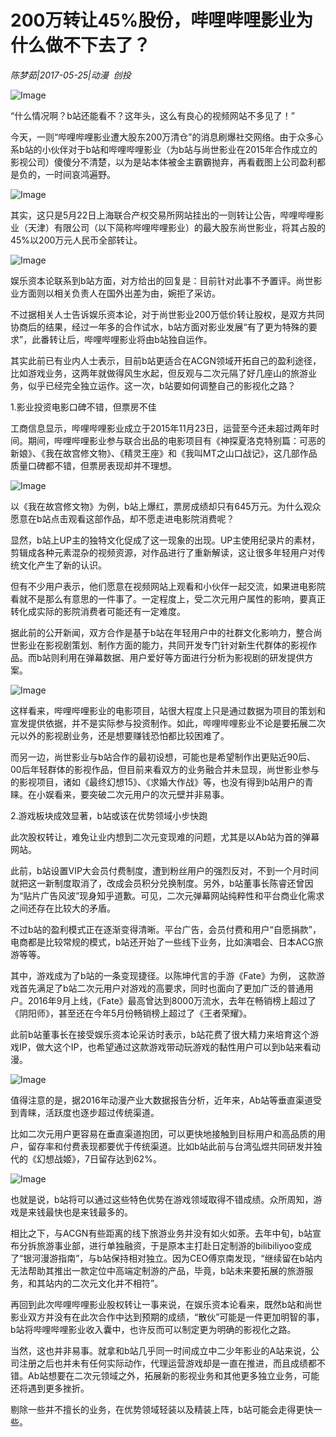 # 200万转让45%股份，哔哩哔哩影业为什么做不下去了？

*陈梦茹|2017-05-25|动漫 
                                                创投*

![Image](http://p3.pstatp.com/large/26ed000252ae2d6688cd)

“什么情况啊？b站还能看不？这年头，这么有良心的视频网站不多见了！”

今天，一则“哔哩哔哩影业遭大股东200万清仓”的消息刷爆社交网络。由于众多心系b站的小伙伴对于b站和哔哩哔哩影业（为b站与尚世影业在2015年合作成立的影视公司）傻傻分不清楚，以为是站本体被金主霸霸抛弃，再看截图上公司盈利都是负的，一时间哀鸿遍野。

![Image](http://p3.pstatp.com/large/26e9000564b1f57f9bfb)

其实，这只是5月22日上海联合产权交易所网站挂出的一则转让公告，哔哩哔哩影业（天津）有限公司（以下简称哔哩哔哩影业）的最大股东尚世影业，将其占股的45%以200万元人民币全部转让。

![Image](http://p3.pstatp.com/large/26eb000206f7059a9be1)

娱乐资本论联系到b站方面，对方给出的回复是：目前针对此事不予置评。尚世影业方面则以相关负责人在国外出差为由，婉拒了采访。

不过据相关人士告诉娱乐资本论，对于尚世影业200万低价转让股权，是双方共同协商后的结果，经过一年多的合作试水，b站方面对影业发展“有了更为特殊的要求”，此番转让后，哔哩哔哩影业将由b站独自运作。

其实此前已有业内人士表示，目前b站更适合在ACGN领域开拓自己的盈利途径，比如游戏业务，这两年就做得风生水起，但反观与二次元隔了好几座山的旅游业务，似乎已经完全独立运作。这一次，b站要如何调整自己的影视化之路？

1.影业投资电影口碑不错，但票房不佳

工商信息显示，哔哩哔哩影业成立于2015年11月23日，运营至今还未超过两年时间。期间，哔哩哔哩影业参与联合出品的电影项目有《神探夏洛克特别篇：可恶的新娘》、《我在故宫修文物》、《精灵王座》和《我叫MT之山口战记》，这几部作品质量口碑都不错，但票房表现却并不理想。

![Image](http://p1.pstatp.com/large/26ee00000eda28e1dd95)

以《我在故宫修文物》为例，b站上爆红，票房成绩却只有645万元。为什么观众愿意在b站点击观看这部作品，却不愿走进电影院消费呢？

显然，b站上UP主的独特文化促成了这一现象的出现。UP主使用纪录片的素材，剪辑成各种元素混杂的视频资源，对作品进行了重新解读，这让很多年轻用户对传统文化产生了新的认识。

但有不少用户表示，他们愿意在视频网站上观看和小伙伴一起交流，如果进电影院看就不是那么有意思的一件事了。一定程度上，受二次元用户属性的影响，要真正转化成实际的影院消费者可能还有一定难度。

据此前的公开新闻，双方合作是基于b站在年轻用户中的社群文化影响力，整合尚世影业在影视剧策划、制作方面的能力，共同开发专门针对新生代群体的影视作品。而b站则利用在弹幕数据、用户爱好等方面进行分析为影视剧的研发提供方案。

![Image](http://p1.pstatp.com/large/26ee00000edb3b52cc01)

这样看来，哔哩哔哩影业的电影项目，站很大程度上只是通过数据为项目的策划和宣发提供依据，并不是实际参与投资制作。如此，哔哩哔哩影业不论是要拓展二次元以外的影视剧业务，还是想要赚钱恐怕都比较困难了。

而另一边，尚世影业与b站合作的最初设想，可能也是希望制作出更贴近90后、00后年轻群体的影视作品，但目前来看双方的业务融合并未显现，尚世影业参与的影视项目，诸如《最终幻想15》、《求婚大作战》等，也没有得到b站用户的青睐。在小娱看来，要突破二次元用户的次元壁并非易事。

2.游戏板块成效显著，b站或该在优势领域小步快跑

此次股权转让，难免让业内想到二次元变现难的问题，尤其是以Ab站为首的弹幕网站。

此前，b站设置VIP大会员付费制度，遭到粉丝用户的强烈反对，不到一个月时间就把这一新制度取消了，改成会员积分兑换制度。另外，b站董事长陈睿还曾因为“贴片广告风波”现身知乎道歉。可见，二次元弹幕网站纯粹性和平台商业化需求之间还存在比较大的矛盾。

不过b站的盈利模式正在逐渐变得清晰。平台广告，会员付费和用户“自愿捐款”，电商都是比较常规的模式，b站还开始了一些线下业务，比如演唱会、日本ACG旅游等等。

其中，游戏成为了b站的一条变现捷径。以陈坤代言的手游《Fate》为例， 这款游戏首先满足了b站二次元用户对游戏的高要求，同时也面向了更加广泛的普通用户。2016年9月上线，《Fate》最高曾达到8000万流水，去年在畅销榜上超过了《阴阳师》，甚至还在今年5月份畅销榜上超过了《王者荣耀》。

此前b站董事长在接受娱乐资本论采访时表示，b站花费了很大精力来培育这个游戏IP，做大这个IP，也希望通过这款游戏带动玩游戏的黏性用户可以到b站来看动漫。

![Image](http://p3.pstatp.com/large/26e9000564b24140e891)

值得注意的是，据2016年动漫产业大数据报告分析，近年来，Ab站等垂直渠道受到青睐，活跃度也逐步超过传统渠道。

比如二次元用户更容易在垂直渠道抱团，可以更快地接触到目标用户和高品质的用户，留存率和付费表现都要优于传统渠道。比如b站此前与台湾弘煜共同研发并独代的《幻想战姬》，7日留存达到62%。

![Image](http://p3.pstatp.com/large/26e500055e9ca4a58ddf)

也就是说，b站将可以通过这些特色优势在游戏领域取得不错成绩。众所周知，游戏是来钱最快也是来钱最多的。

相比之下，与ACGN有些距离的线下旅游业务并没有如火如荼。去年中旬，b站宣布分拆旅游事业部，进行单独融资，于是原本主打赴日定制游的bilibiliyoo变成了“银河漫游指南”，与b站保持相对独立。因为CEO傅京南发现，“继续留在b站内无法帮助其推出一款定位中高端定制游的产品，毕竟，b站未来要拓展的旅游服务，和其站内的二次元文化并不相符”。

再回到此次哔哩哔哩影业股权转让一事来说，在娱乐资本论看来，既然b站和尚世影业双方并没有在此次合作中达到预期的成绩，“散伙”可能是一件更加明智的事，b站将哔哩哔哩影业收入囊中，也许反而可以制定更为明确的影视化之路。

当然，这也并非易事。就拿和b站几乎同一时间成立中二少年影业的A站来说，公司注册之后也并未有任何实际动作，代理运营游戏却是一直在推进，而且成绩都不错。Ab站想要在二次元领域之外，拓展新的影视业务和其他更多独立业务，可能还将遇到更多挫折。

剔除一些并不擅长的业务，在优势领域轻装以及精装上阵，b站可能会走得更快一些。

